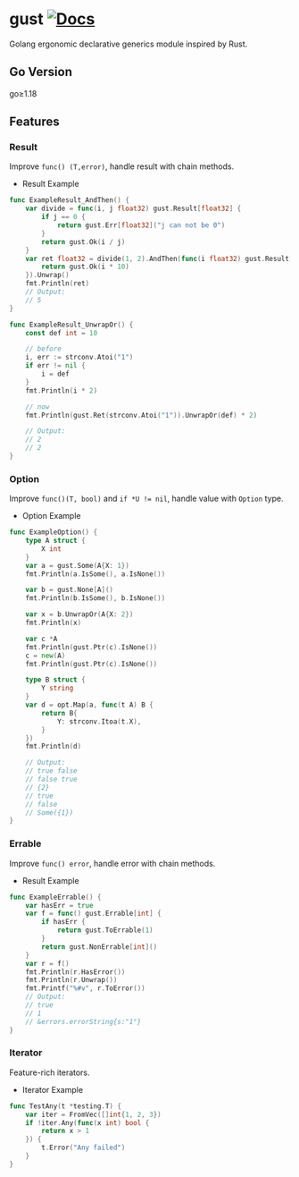 # gust [![Docs](https://img.shields.io/badge/Docs-pkg.go.dev-blue.svg?style=flat-square)](https://pkg.go.dev/github.com/andeya/gust)

Golang ergonomic declarative generics module inspired by Rust.

## Go Version

go≥1.18

## Features

### Result

Improve `func() (T,error)`, handle result with chain methods.

- Result Example

```go
func ExampleResult_AndThen() {
	var divide = func(i, j float32) gust.Result[float32] {
		if j == 0 {
			return gust.Err[float32]("j can not be 0")
		}
		return gust.Ok(i / j)
	}
	var ret float32 = divide(1, 2).AndThen(func(i float32) gust.Result[float32] {
		return gust.Ok(i * 10)
	}).Unwrap()
	fmt.Println(ret)
	// Output:
	// 5
}
```

```go
func ExampleResult_UnwrapOr() {
	const def int = 10

	// before
	i, err := strconv.Atoi("1")
	if err != nil {
		i = def
	}
	fmt.Println(i * 2)

	// now
	fmt.Println(gust.Ret(strconv.Atoi("1")).UnwrapOr(def) * 2)

	// Output:
	// 2
	// 2
}
```

### Option

Improve `func()(T, bool)` and `if *U != nil`, handle value with `Option` type.

- Option Example

```go
func ExampleOption() {
	type A struct {
		X int
	}
	var a = gust.Some(A{X: 1})
	fmt.Println(a.IsSome(), a.IsNone())

	var b = gust.None[A]()
	fmt.Println(b.IsSome(), b.IsNone())

	var x = b.UnwrapOr(A{X: 2})
	fmt.Println(x)

	var c *A
	fmt.Println(gust.Ptr(c).IsNone())
	c = new(A)
	fmt.Println(gust.Ptr(c).IsNone())

	type B struct {
		Y string
	}
	var d = opt.Map(a, func(t A) B {
		return B{
			Y: strconv.Itoa(t.X),
		}
	})
	fmt.Println(d)

	// Output:
	// true false
	// false true
	// {2}
	// true
	// false
	// Some({1})
}
```

### Errable

Improve `func() error`, handle error with chain methods.

- Result Example

```go
func ExampleErrable() {
	var hasErr = true
	var f = func() gust.Errable[int] {
		if hasErr {
			return gust.ToErrable(1)
		}
		return gust.NonErrable[int]()
	}
	var r = f()
	fmt.Println(r.HasError())
	fmt.Println(r.Unwrap())
	fmt.Printf("%#v", r.ToError())
	// Output:
	// true
	// 1
	// &errors.errorString{s:"1"}
}
```

### Iterator

Feature-rich iterators.

- Iterator Example

```go
func TestAny(t *testing.T) {
	var iter = FromVec([]int{1, 2, 3})
	if !iter.Any(func(x int) bool {
		return x > 1
	}) {
		t.Error("Any failed")
	}
}
```